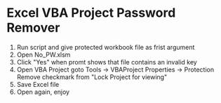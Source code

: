 # Excel VBA Project Password Remover

1. Run script and give protected workbook file as frist argument
2. Open No_PW.xlsm
3. Click "Yes" when promt shows that file contains an invalid key
4. Open VBA Project goto Tools -> VBAProject Properties -> Protection Remove checkmark from "Lock Project for viewing"
5. Save Excel file
6. Open again, enjoy
